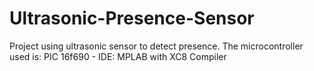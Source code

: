 # Ultrasonic-Presence-Sensor
Project using ultrasonic sensor to detect presence. The microcontroller used is: PIC 16f690 - IDE:  MPLAB with XC8 Compiler

